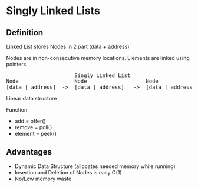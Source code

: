 # Singly Linked Lists
## Definition
<p>Linked List stores Nodes in 2 part (data + address)</p>
<p>Nodes are in non-consecutive memory locations. Elements are linked using pointers</p>
<pre>
                      Singly Linked List
Node                  Node                   Node
[data | address]  ->  [data | address]   ->  [data | address]
</pre>
<p>Linear data structure</p>
<p>Function</p>
<ul>
  <li>add = offer()</li>
  <li>remove = poll()</li>
  <li>element = peek()</li>
</ul>

## Advantages
<ul>
  <li>Dynamic Data Structure (allocates needed memory while running)</li>
  <li>Insertion and Deletion of Nodes is easy O(1)</li>
  <li>No/Low memory waste</li>
</ul>